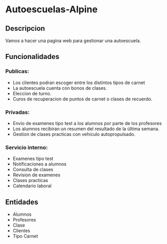 # Autoescuelas-Alpine
## Descripcion
Vamos a hacer una pagina web para gestionar una autoescuela.

## Funcionalidades
### Publicas:
- Los clientes podran escoger entre los distintos tipos de carnet
- La autoescuela cuenta con bonos de clases.
- Eleccion de turno.
- Curos de recuperacion de puntos de carnet o clases de recuerdo.
                                      

### Privadas:
- Envio de examenes tipo test a los alumnos  por parte de los profesores
- Los alumnos recibiran un resumen del resultado de la última semana.
- Gestion de clases practicas con vehiculo autopropulsado.




### Servicio interno:
- Examenes tipo test
- Notificaciones a alumnos
- Consulta de clases
- Revision de examenes
- Clases practicas
- Calendario laboral

## Entidades
- Alumnos
- Profesores
- Clase
- Clientes
- Tipo Carnet
